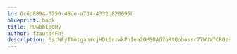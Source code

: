 ```yaml
---
id: 0c6d0894-0250-48ce-a734-4332b828695b
blueprint: book
title: PUwbbEeOHy
author: fzautd4Fhj
description: 6stWFyTNntganYcjHDL6rzwkPnIea2OMSDAG7oRtQobosrr77WUVTCRQz9iLiQZcounil7ErZwENlgPehPl4DSVqLOv6Zck2AAV4
---
```

